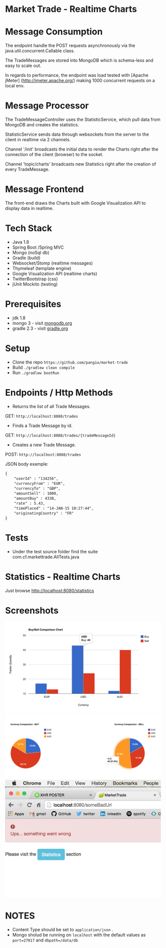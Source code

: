 
# Market Trade - Realtime Charts

# Message Consumption
The endpoint handle the POST requests asynchronously via the java.util.concurrent.Callable class.

The TradeMessages are stored into MongoDB which is schema-less and easy to scale out.

In regards to performance, the endpoint was load tested with [Apache jMeter] (http://jmeter.apache.org/)
making 1000 concurrent requests on a local env.

# Message Processor
The TradeMessageController uses the StatisticService, which pull data from MongoDB and creates the statistics.

StatisticService sends data through websockets from the server to the client in realtime via 2 channels.

Channel '/init' broadcasts the initial data to render the Charts right after the connection of the client (browser) to the socket.

Channel 'topic/charts' broadcasts new Statistics right after the creation of every TradeMessage.

# Message Frontend
The front-end draws the Charts built with Google Visualization API to display data in realtime.


# Tech Stack
*  Java 1.8
*  Spring Boot /Spring MVC
*  Mongo (noSql db)
*  Gradle (build)
*  Websocket/Stomp (realtime messages)
*  Thymeleaf (template engine)
*  Google Visualization API (realtime charts)
*  TwitterBootstrap (css)
*  jUnit Mockito (testing)

# Prerequisites
* jdk 1.8
* mongo 3 - visit [mongodb.org](https://www.mongodb.org/)
* gradle 2.3 - visit [gradle.org](https://gradle.org/)

# Setup
* Clone the repo ```https://github.com/pangio/market-trade```
* Build ```./gradlew clean compile```
* Run  ```./gradlew bootRun```

# Endpoints / Http Methods


* Returns the list of all Trade Messages.

GET: ```http://localhost:8080/trades```

* Finds a Trade Message by id.

GET: ```http://localhost:8080/trades/{tradeMessageId}```

* Creates a new Trade Message.

POST: ```http://localhost:8080/trades```

JSON body example:
```
{
    "userId" : "134256",
    "currencyFrom" : "EUR",
    "currencyTo" : "GBP",
    "amountSell" : 1000,
    "amountBuy" : 4338,
    "rate" : 5.43,
    "timePlaced" : "14-JAN-15 10:27:44",
    "originatingCountry" : "FR"
}
```

# Tests
* Under the test source folder find the suite com.cf.markettrade.AllTests.java

# Statistics - Realtime Charts
Just browse [http://localhost:8080/statistics](http://localhost:8080/statistics)

# Screenshots

![Alt text](/screenshots/cf_currencies.png?raw=true "Currency Chart")
![Alt text](/screenshots/cf_buy_sell.png?raw=true "Buy/Sell Chart")
![Alt text](/screenshots/cf_error.png?raw=false "Error notification")


# NOTES
* Content Type should be set to ```application/json``` .
* Mongo sholud be running on ```localhost``` with the default values as ```port=27017``` and ```dbpath=/data/db```

